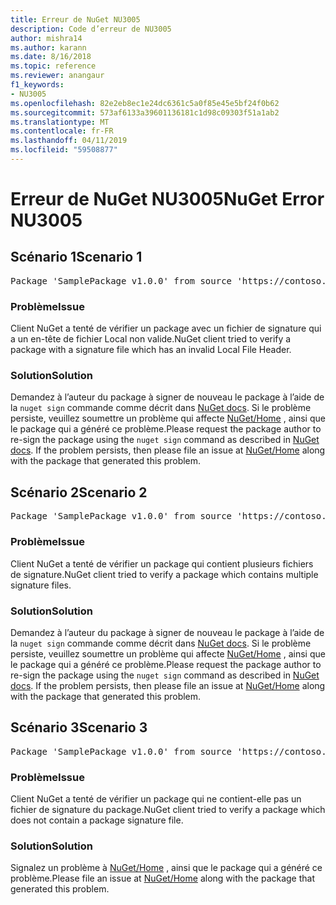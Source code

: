 ```yaml
---
title: Erreur de NuGet NU3005
description: Code d’erreur de NU3005
author: mishra14
ms.author: karann
ms.date: 8/16/2018
ms.topic: reference
ms.reviewer: anangaur
f1_keywords:
- NU3005
ms.openlocfilehash: 82e2eb8ec1e24dc6361c5a0f85e45e5bf24f0b62
ms.sourcegitcommit: 573af6133a39601136181c1d98c09303f51a1ab2
ms.translationtype: MT
ms.contentlocale: fr-FR
ms.lasthandoff: 04/11/2019
ms.locfileid: "59508877"
---
```

# <a name="nuget-error-nu3005"></a><span data-ttu-id="84912-103">Erreur de NuGet NU3005</span><span class="sxs-lookup"><span data-stu-id="84912-103">NuGet Error NU3005</span></span>

## <a name="scenario-1"></a><span data-ttu-id="84912-104">Scénario 1</span><span class="sxs-lookup"><span data-stu-id="84912-104">Scenario 1</span></span>

<pre>Package 'SamplePackage v1.0.0' from source 'https://contoso.com/index.json': The package contains an invalid package signature file.</pre>

### <a name="issue"></a><span data-ttu-id="84912-105">Problème</span><span class="sxs-lookup"><span data-stu-id="84912-105">Issue</span></span>

<span data-ttu-id="84912-106">Client NuGet a tenté de vérifier un package avec un fichier de signature qui a un en-tête de fichier Local non valide.</span><span class="sxs-lookup"><span data-stu-id="84912-106">NuGet client tried to verify a package with a signature file which has an invalid Local File Header.</span></span>


### <a name="solution"></a><span data-ttu-id="84912-107">Solution</span><span class="sxs-lookup"><span data-stu-id="84912-107">Solution</span></span>

<span data-ttu-id="84912-108">Demandez à l’auteur du package à signer de nouveau le package à l’aide de la `nuget sign` commande comme décrit dans [NuGet docs](https://docs.microsoft.com/en-us/nuget/create-packages/sign-a-package). Si le problème persiste, veuillez soumettre un problème qui affecte [NuGet/Home](https://github.com/NuGet/Home/issues) , ainsi que le package qui a généré ce problème.</span><span class="sxs-lookup"><span data-stu-id="84912-108">Please request the package author to re-sign the package using the `nuget sign` command as described in [NuGet docs](https://docs.microsoft.com/en-us/nuget/create-packages/sign-a-package). If the problem persists, then please file an issue at [NuGet/Home](https://github.com/NuGet/Home/issues) along with the package that generated this problem.</span></span>



## <a name="scenario-2"></a><span data-ttu-id="84912-109">Scénario 2</span><span class="sxs-lookup"><span data-stu-id="84912-109">Scenario 2</span></span>

<pre>Package 'SamplePackage v1.0.0' from source 'https://contoso.com/index.json': The package contains multiple package signature files.</pre>

### <a name="issue"></a><span data-ttu-id="84912-110">Problème</span><span class="sxs-lookup"><span data-stu-id="84912-110">Issue</span></span>

<span data-ttu-id="84912-111">Client NuGet a tenté de vérifier un package qui contient plusieurs fichiers de signature.</span><span class="sxs-lookup"><span data-stu-id="84912-111">NuGet client tried to verify a package which contains multiple signature files.</span></span>


### <a name="solution"></a><span data-ttu-id="84912-112">Solution</span><span class="sxs-lookup"><span data-stu-id="84912-112">Solution</span></span>

<span data-ttu-id="84912-113">Demandez à l’auteur du package à signer de nouveau le package à l’aide de la `nuget sign` commande comme décrit dans [NuGet docs](https://docs.microsoft.com/en-us/nuget/create-packages/sign-a-package). Si le problème persiste, veuillez soumettre un problème qui affecte [NuGet/Home](https://github.com/NuGet/Home/issues) , ainsi que le package qui a généré ce problème.</span><span class="sxs-lookup"><span data-stu-id="84912-113">Please request the package author to re-sign the package using the `nuget sign` command as described in [NuGet docs](https://docs.microsoft.com/en-us/nuget/create-packages/sign-a-package). If the problem persists, then please file an issue at [NuGet/Home](https://github.com/NuGet/Home/issues) along with the package that generated this problem.</span></span>



## <a name="scenario-3"></a><span data-ttu-id="84912-114">Scénario 3</span><span class="sxs-lookup"><span data-stu-id="84912-114">Scenario 3</span></span>

<pre>Package 'SamplePackage v1.0.0' from source 'https://contoso.com/index.json': The package does not contain a valid package signature file.</pre>

### <a name="issue"></a><span data-ttu-id="84912-115">Problème</span><span class="sxs-lookup"><span data-stu-id="84912-115">Issue</span></span>

<span data-ttu-id="84912-116">Client NuGet a tenté de vérifier un package qui ne contient-elle pas un fichier de signature du package.</span><span class="sxs-lookup"><span data-stu-id="84912-116">NuGet client tried to verify a package which does not contain a package signature file.</span></span>


### <a name="solution"></a><span data-ttu-id="84912-117">Solution</span><span class="sxs-lookup"><span data-stu-id="84912-117">Solution</span></span>

<span data-ttu-id="84912-118">Signalez un problème à [NuGet/Home](https://github.com/NuGet/Home/issues) , ainsi que le package qui a généré ce problème.</span><span class="sxs-lookup"><span data-stu-id="84912-118">Please file an issue at [NuGet/Home](https://github.com/NuGet/Home/issues) along with the package that generated this problem.</span></span>


